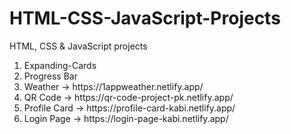 # HTML-CSS-JavaScript-Projects
HTML, CSS &amp; JavaScript projects

<ol>
  <li>Expanding-Cards</li>
  <li>Progress Bar</li>
  <li>Weather -> https://1appweather.netlify.app/</li>
  <li>QR Code -> https://qr-code-project-pk.netlify.app/</li>
  <li>Profile Card -> https://profile-card-kabi.netlify.app/</li>
  <li>Login Page -> https://login-page-kabi.netlify.app/</li>
</ol>
